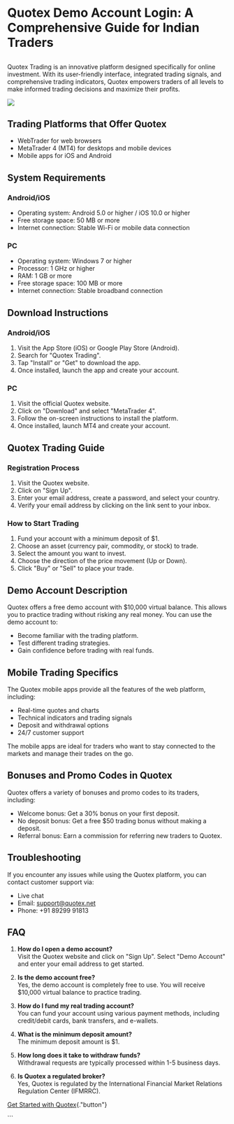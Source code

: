 # Quotex Demo Account Login: A Comprehensive Guide for Indian Traders

## 

Quotex Trading is an innovative platform designed specifically for
online investment. With its user-friendly interface, integrated trading
signals, and comprehensive trading indicators, Quotex empowers traders
of all levels to make informed trading decisions and maximize their
profits.

[![](https://static.quotex.io/files/8_en/300_250.jpg)](https://traff.sbs/brokerqxsignupf)

## Trading Platforms that Offer Quotex

-   WebTrader for web browsers
-   MetaTrader 4 (MT4) for desktops and mobile devices
-   Mobile apps for iOS and Android

## System Requirements

### Android/iOS

-   Operating system: Android 5.0 or higher / iOS 10.0 or higher
-   Free storage space: 50 MB or more
-   Internet connection: Stable Wi-Fi or mobile data connection

### PC

-   Operating system: Windows 7 or higher
-   Processor: 1 GHz or higher
-   RAM: 1 GB or more
-   Free storage space: 100 MB or more
-   Internet connection: Stable broadband connection

## Download Instructions

### Android/iOS

1.  Visit the App Store (iOS) or Google Play Store (Android).
2.  Search for "Quotex Trading".
3.  Tap "Install" or "Get" to download the app.
4.  Once installed, launch the app and create your account.

### PC

1.  Visit the official Quotex website.
2.  Click on "Download" and select "MetaTrader 4".
3.  Follow the on-screen instructions to install the platform.
4.  Once installed, launch MT4 and create your account.

## Quotex Trading Guide

### Registration Process

1.  Visit the Quotex website.
2.  Click on "Sign Up".
3.  Enter your email address, create a password, and select your
    country.
4.  Verify your email address by clicking on the link sent to your
    inbox.

### How to Start Trading

1.  Fund your account with a minimum deposit of \$1.
2.  Choose an asset (currency pair, commodity, or stock) to trade.
3.  Select the amount you want to invest.
4.  Choose the direction of the price movement (Up or Down).
5.  Click "Buy" or "Sell" to place your trade.

## Demo Account Description

Quotex offers a free demo account with \$10,000 virtual balance. This
allows you to practice trading without risking any real money. You can
use the demo account to:

-   Become familiar with the trading platform.
-   Test different trading strategies.
-   Gain confidence before trading with real funds.

## Mobile Trading Specifics

The Quotex mobile apps provide all the features of the web platform,
including:

-   Real-time quotes and charts
-   Technical indicators and trading signals
-   Deposit and withdrawal options
-   24/7 customer support

The mobile apps are ideal for traders who want to stay connected to the
markets and manage their trades on the go.

## Bonuses and Promo Codes in Quotex

Quotex offers a variety of bonuses and promo codes to its traders,
including:

-   Welcome bonus: Get a 30% bonus on your first deposit.
-   No deposit bonus: Get a free \$50 trading bonus without making a
    deposit.
-   Referral bonus: Earn a commission for referring new traders to
    Quotex.

## Troubleshooting

If you encounter any issues while using the Quotex platform, you can
contact customer support via:

-   Live chat
-   Email: support@quotex.net
-   Phone: +91 89299 91813

## FAQ

1.  **How do I open a demo account?**\
    Visit the Quotex website and click on "Sign Up". Select
    "Demo Account" and enter your email address to get started.

2.  **Is the demo account free?**\
    Yes, the demo account is completely free to use. You will receive
    \$10,000 virtual balance to practice trading.

3.  **How do I fund my real trading account?**\
    You can fund your account using various payment methods, including
    credit/debit cards, bank transfers, and e-wallets.

4.  **What is the minimum deposit amount?**\
    The minimum deposit amount is \$1.

5.  **How long does it take to withdraw funds?**\
    Withdrawal requests are typically processed within 1-5 business
    days.

6.  **Is Quotex a regulated broker?**\
    Yes, Quotex is regulated by the International Financial Market
    Relations Regulation Center (IFMRRC).

[Get Started with
Quotex](\%22https://traff.sbs/brokerqxsignup\%22){."button"}

\`\`\`

